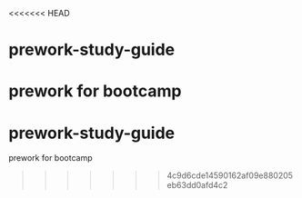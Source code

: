 <<<<<<< HEAD
# prework-study-guide
prework for bootcamp
=======
# prework-study-guide
prework for bootcamp
>>>>>>> 4c9d6cde14590162af09e880205eb63dd0afd4c2
